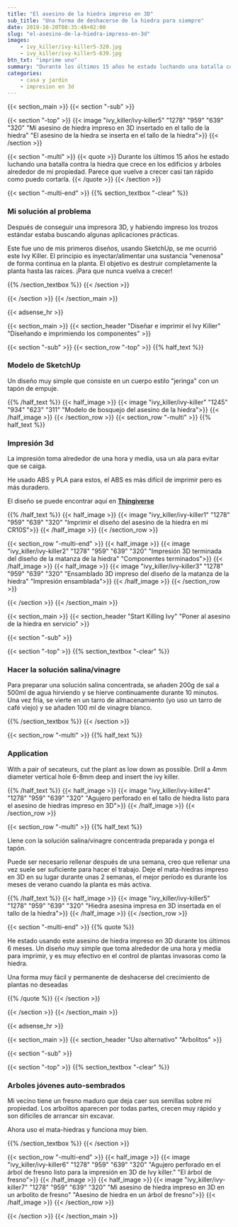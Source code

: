 ```yaml
---
title: "El asesino de la hiedra impreso en 3D"
sub_title: "Una forma de deshacerse de la hiedra para siempre"
date: 2019-10-20T08:35:48+02:00
slug: "el-asesino-de-la-hiedra-impreso-en-3d"
images:
    - ivy_killer/ivy-killer5-320.jpg
    - ivy_killer/ivy-killer5-639.jpg
btn_txt: "imprime uno"
summary: "Durante los últimos 15 años he estado luchando una batalla contra la hiedra que crece en los edificios y árboles alrededor de mi propiedad. Parece ..."
categories:
    - casa y jardin
    - impresion en 3d
---
```

{{< section_main >}}
{{< section "-sub" >}}

{{< section "-top" >}}
    {{< image "ivy_killer/ivy-killer5" "1278" "959" "639" "320" "Mi asesino de hiedra impreso en 3D insertado en el tallo de la hiedra" "El asesino de la hiedra se inserta en el tallo de la hiedra">}}
{{< /section >}}

{{< section "-multi" >}}
{{< quote >}}
Durante los últimos 15 años he estado luchando una batalla contra la hiedra que crece en los edificios y árboles alrededor de mi propiedad. Parece que vuelve a crecer casi tan rápido como puedo cortarla.
{{< /quote >}}
{{< /section >}}

{{< section "-multi-end" >}}
{{% section_textbox "-clear" %}}

### Mi solución al problema

Después de conseguir una impresora 3D, y habiendo impreso los trozos estándar estaba buscando algunas aplicaciones prácticas.

Este fue uno de mis primeros diseños, usando SketchUp, se me ocurrió este Ivy Killer. El principio es inyectar/alimentar una sustancia "venenosa" de forma continua en la planta. El objetivo es destruir completamente la planta hasta las raíces. ¡Para que nunca vuelva a crecer!

{{% /section_textbox %}}
{{< /section >}}

{{< /section >}}
{{< /section_main >}}

{{< adsense_hr >}}

{{< section_main >}}
{{< section_header "Diseñar e imprimir el Ivy Killer" "Diseñando e imprimiendo los componentes" >}}

{{< section "-sub" >}}
{{< section_row "-top" >}}
{{% half_text %}}

### Modelo de SketchUp

Un diseño muy simple que consiste en un cuerpo estilo "jeringa" con un tapón de empuje.

{{% /half_text %}}
{{< half_image >}}
{{< image "ivy_killer/ivy-killer" "1245" "934" "623" "311" "Modelo de bosquejo del asesino de la hiedra">}}
{{< /half_image >}}
{{< /section_row >}}
{{< section_row "-multi" >}}
{{% half_text %}}

### Impresión 3d

La impresión toma alrededor de una hora y media, usa un ala para evitar que se caiga.

He usado ABS y PLA para estos, el ABS es más difícil de imprimir pero es más duradero.

El diseño se puede encontrar aquí en **[Thingiverse](https://www.thingiverse.com/thing:3925269)**

{{% /half_text %}}
{{< half_image >}}
{{< image "ivy_killer/ivy-killer1" "1278" "959" "639" "320" "Imprimir el diseño del asesino de la hiedra en mi CR10S">}}
{{< /half_image >}}
{{< /section_row >}}

{{< section_row "-multi-end" >}}
{{< half_image >}}
{{< image "ivy_killer/ivy-killer2" "1278" "959" "639" "320" "Impresión 3D terminada del diseño de la matanza de la hiedra" "Componentes terminados">}}
{{< /half_image >}}
{{< half_image >}}
{{< image "ivy_killer/ivy-killer3" "1278" "959" "639" "320" "Ensamblado 3D impreso del diseño de la matanza de la hiedra" "Impresión ensamblada">}}
{{< /half_image >}}
{{< /section_row >}}

{{< /section >}}
{{< /section_main >}}

{{< section_main >}}
{{< section_header "Start Killing Ivy" "Poner al asesino de la hiedra en servicio" >}}

{{< section "-sub" >}}

{{< section "-top" >}}
{{% section_textbox "-clear" %}}

### Hacer la solución salina/vinagre

Para preparar una solución salina concentrada, se añaden 200g de sal a 500ml de agua hirviendo y se hierve continuamente durante 10 minutos. Una vez fría, se vierte en un tarro de almacenamiento (yo uso un tarro de café viejo) y se añaden 100 ml de vinagre blanco.

{{% /section_textbox %}}
{{< /section >}}

{{< section_row "-multi" >}}
{{% half_text %}}

### Application

With a pair of secateurs, cut the plant as low down as possible. Drill a 4mm diameter vertical hole 6-8mm deep and insert the ivy killer.

{{% /half_text %}}
{{< half_image >}}
{{< image "ivy_killer/ivy-killer4" "1278" "959" "639" "320" "Agujero perforado en el tallo de hiedra listo para el asesino de hiedras impreso en 3D">}}
{{< /half_image >}}
{{< /section_row >}}

{{< section_row "-multi" >}}
{{% half_text %}}

Llene con la solución salina/vinagre concentrada preparada y ponga el tapón.

Puede ser necesario rellenar después de una semana, creo que rellenar una vez suele ser suficiente para hacer el trabajo. Deje el mata-hiedras impreso en 3D en su lugar durante unas 2 semanas, el mejor período es durante los meses de verano cuando la planta es más activa.

{{% /half_text %}}
{{< half_image >}}
{{< image "ivy_killer/ivy-killer5" "1278" "959" "639" "320" "Hiedra asesina impresa en 3D insertada en el tallo de la hiedra">}}
{{< /half_image >}}
{{< /section_row >}}

{{< section "-multi-end" >}}
{{% quote %}}

He estado usando este asesino de hiedra impreso en 3D durante los últimos 6 meses. Un diseño muy simple que toma alrededor de una hora y media para imprimir, y es muy efectivo en el control de plantas invasoras como la hiedra.

Una forma muy fácil y permanente de deshacerse del crecimiento de plantas no deseadas

{{% /quote %}}
{{< /section >}}

{{< /section >}}
{{< /section_main >}}

{{< adsense_hr >}}

{{< section_main >}}
{{< section_header "Uso alternativo" "Arbolitos" >}}

{{< section "-sub" >}}

{{< section "-top" >}}
{{% section_textbox "-clear" %}}

### Arboles jóvenes auto-sembrados

Mi vecino tiene un fresno maduro que deja caer sus semillas sobre mi propiedad. Los arbolitos aparecen por todas partes, crecen muy rápido y son difíciles de arrancar sin excavar.

Ahora uso el mata-hiedras y funciona muy bien.

{{% /section_textbox %}}
{{< /section >}}

{{< section_row "-multi-end" >}}
{{< half_image >}}
{{< image "ivy_killer/ivy-killer6" "1278" "959" "639" "320" "Agujero perforado en el árbol de fresno listo para la impresión en 3D de Ivy killer." "El árbol de fresno">}}
{{< /half_image >}}
{{< half_image >}}
{{< image "ivy_killer/ivy-killer7" "1278" "959" "639" "320" "Mi asesino de hiedra impreso en 3D en un arbolito de fresno" "Asesino de hiedra en un árbol de fresno">}}
{{< /half_image >}}
{{< /section_row >}}

{{< /section >}}
{{< /section_main >}}
